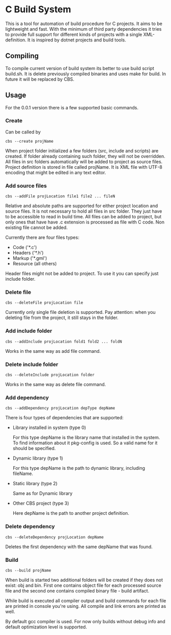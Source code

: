 # C Build System

This is a tool for automation of build procedure for C projects. It aims to be lightweight and fast. With the minimum of third party dependencies it tries to provide full support for different kinds of projects with a single XML-definition. It is inspired by dotnet projects and build tools.

## Compiling

To compile current version of build system its better to use build script build.sh. It is delete previously compiled binaries and uses make for build. In future it will be replaced by CBS.

## Usage

For the 0.0.1 version there is a few supported basic commands. 

### Create

Can be called by

```
cbs --create projName
```

When project folder initialized a few folders (src, include and scripts) are created. If folder already containing such folder, they will not be overridden. All files in src folders automatically will be added to project as source files. Project definition is stored in file called projName. It is XML file with UTF-8 encoding that might be edited in any text editor.


### Add source files

```
cbs --addFile projLocation file1 file2 ... fileN
```

Relative and absolute paths are supported for either project location and source files. It is not necessary to hold all files in src folder. They just have to be accessible to read in build time. All files can be added to project, but only ones that have have .c extension is processed as file with C code. Non existing file cannot be added.

Currently there are four files types:

* Code ('*.c')
* Headers ('*.h')
* Markup ('*.gml')
* Resource (all others)

Header files might not be added to project. To use it you can specify just include folder. 

### Delete file

```
cbs --deleteFile projLocation file
```

Currently only single file deletion is supported. Pay attention: when you deleting file from the project, it still stays in the folder.

### Add include folder

```
cbs --addInclude projLocation fold1 fold2 ... foldN
```

Works in the same way as add file command.

### Delete include folder

```
cbs --deleteInclude projLocation folder
```

Works in the same way as delete file command.

### Add dependency

```
cbs --addDependency projLocation depType depName
```

There is four types of dependencies that are supported:

* Library installed in system (type 0)
    
    For this type depName is the library name that installed in the system. To find information about it pkg-config is used. So a valid name for it should be specified.

* Dynamic library (type 1)

    For this type depName is the path to dynamic library, including fileName.

* Static library (type 2)

    Same as for Dynamic library

* Other CBS project (type 3)

    Here depName is the path to another project definition.

### Delete dependency

```
cbs --deleteDependency projLocation depName
```

Deletes the first dependency with the same depName that was found. 

### Build

```
cbs --build projName
```

When build is started two additional folders will be created if they does not exist: obj and bin. First one contains object file for each processed source file and the second one contains compiled binary file - build artifact. 

While build is executed all compiler output and build commands for each file are printed in console you're using. All compile and link errors are printed as well.

By default gcc compiler is used. For now only builds without debug info and default optimization level is supported. 